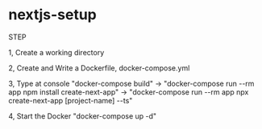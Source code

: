 # nextjs-setup
STEP

1, Create a working directory

2, Create and Write a Dockerfile, docker-compose.yml

3, Type at console "docker-compose build" 
→ "docker-compose run --rm app npm install create-next-app" 
→ "docker-compose run --rm app npx create-next-app [project-name] --ts"

4, Start the Docker "docker-compose up -d"
